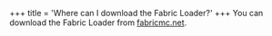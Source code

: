+++
title = 'Where can I download the Fabric Loader?'
+++
You can download the Fabric Loader from [fabricmc.net](https://fabricmc.net/).
